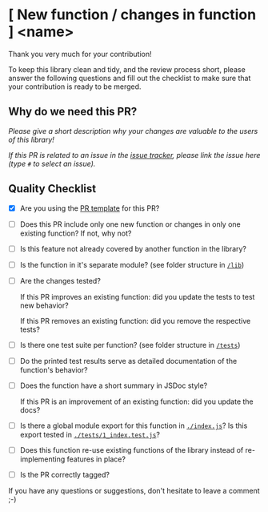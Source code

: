# [ New function / changes in function ] \<name>

Thank you very much for your contribution!

To keep this library clean and tidy, and the review process short, please answer the following questions and fill out the checklist to make sure that your contribution is ready to be merged.

## Why do we need this PR?

_Please give a short description why your changes are valuable to the users of this library!_

_If this PR is related to an issue in the [issue tracker](https://github.com/frederikheld/deepstrike/issues), please link the issue here (type `#` to select an issue)._

## Quality Checklist

- [x] Are you using the [PR template](./docs/pull_request_template.md) for this PR?

- [ ] Does this PR include only one new function or changes in only one existing function? If not, why not?

- [ ] Is this feature not already covered by another function in the library?

- [ ] Is the function in it's separate module? (see folder structure in [`/lib`](../lib))

- [ ] Are the changes tested?
      
  If this PR improves an existing function: did you update the tests to test new behavior?
  
  If this PR removes an existing function: did you remove the respective tests?

- [ ] Is there one test suite per function? (see folder structure in [`/tests`](../tests))

- [ ] Do the printed test results serve as detailed documentation of the function's behavior?

- [ ] Does the function have a short summary in JSDoc style?
      
  If this PR is an improvement of an existing function: did you update the docs?

- [ ] Is there a global module export for this function in [`./index.js`](./index.js)? Is this export tested in [`./tests/1_index.test.js`](./tests/1_index.test.js)?

- [ ] Does this function re-use existing functions of the library instead of re-implementing features in place?

- [ ] Is the PR correctly tagged?

If you have any questions or suggestions, don't hesitate to leave a comment ;-)
